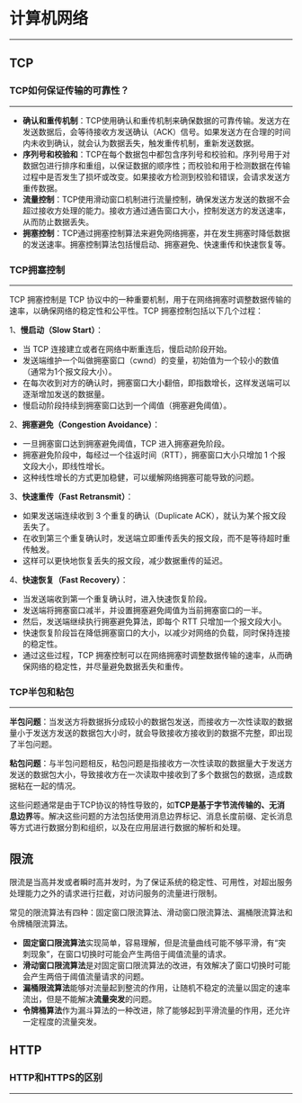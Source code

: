 # 计算机网络

------

## TCP

### TCP如何保证传输的可靠性？

------

- **确认和重传机制**：TCP使用确认和重传机制来确保数据的可靠传输。发送方在发送数据后，会等待接收方发送确认（ACK）信号。如果发送方在合理的时间内未收到确认，就会认为数据丢失，触发重传机制，重新发送数据。
- **序列号和校验和**：TCP在每个数据包中都包含序列号和校验和。序列号用于对数据包进行排序和重组，以保证数据的顺序性；而校验和用于检测数据在传输过程中是否发生了损坏或改变。如果接收方检测到校验和错误，会请求发送方重传数据。
- **流量控制**：TCP使用滑动窗口机制进行流量控制，确保发送方发送的数据不会超过接收方处理的能力。接收方通过通告窗口大小，控制发送方的发送速率，从而防止数据丢失。
- **拥塞控制**：TCP通过拥塞控制算法来避免网络拥塞，并在发生拥塞时降低数据的发送速率。拥塞控制算法包括慢启动、拥塞避免、快速重传和快速恢复等。

### TCP拥塞控制

------

TCP 拥塞控制是 TCP 协议中的一种重要机制，用于在网络拥塞时调整数据传输的速率，以确保网络的稳定性和公平性。TCP 拥塞控制包括以下几个过程：

1、**慢启动（Slow Start）**：

- 当 TCP 连接建立或者在网络中断重连后，慢启动阶段开始。
- 发送端维护一个叫做拥塞窗口（cwnd）的变量，初始值为一个较小的数值（通常为1个报文段大小）。
- 在每次收到对方的确认时，拥塞窗口大小翻倍，即指数增长，这样发送端可以逐渐增加发送的数据量。
- 慢启动阶段持续到拥塞窗口达到一个阈值（拥塞避免阈值）。

2、**拥塞避免（Congestion Avoidance）**：

- 一旦拥塞窗口达到拥塞避免阈值，TCP 进入拥塞避免阶段。
- 拥塞避免阶段中，每经过一个往返时间（RTT），拥塞窗口大小只增加 1 个报文段大小，即线性增长。
- 这种线性增长的方式更加稳健，可以缓解网络拥塞可能导致的问题。

3、**快速重传（Fast Retransmit）**：

- 如果发送端连续收到 3 个重复的确认（Duplicate ACK），就认为某个报文段丢失了。
- 在收到第三个重复确认时，发送端立即重传丢失的报文段，而不是等待超时重传触发。
- 这样可以更快地恢复丢失的报文段，减少数据重传的延迟。

4、**快速恢复（Fast Recovery）**：

- 当发送端收到第一个重复确认时，进入快速恢复阶段。
- 发送端将拥塞窗口减半，并设置拥塞避免阈值为当前拥塞窗口的一半。
- 然后，发送端继续执行拥塞避免算法，即每个 RTT 只增加一个报文段大小。
- 快速恢复阶段旨在降低拥塞窗口的大小，以减少对网络的负载，同时保持连接的稳定性。
- 通过这些过程，TCP 拥塞控制可以在网络拥塞时调整数据传输的速率，从而确保网络的稳定性，并尽量避免数据丢失和重传。

### TCP半包和粘包

------

**半包问题**：当发送方将数据拆分成较小的数据包发送，而接收方一次性读取的数据量小于发送方发送的数据包大小时，就会导致接收方接收到的数据不完整，即出现了半包问题。

**粘包问题**：与半包问题相反，粘包问题是指接收方一次性读取的数据量大于发送方发送的数据包大小，导致接收方在一次读取中接收到了多个数据包的数据，造成数据粘在一起的情况。

这些问题通常是由于TCP协议的特性导致的，如**TCP是基于字节流传输的、无消息边界**等。解决这些问题的方法包括使用消息边界标记、消息长度前缀、定长消息等方式进行数据分割和组织，以及在应用层进行数据的解析和处理。

## 限流

限流是当高并发或者瞬时高并发时，为了保证系统的稳定性、可用性，对超出服务处理能力之外的请求进行拦截，对访问服务的流量进行限制。

常见的限流算法有四种：固定窗口限流算法、滑动窗口限流算法、漏桶限流算法和令牌桶限流算法。

- **固定窗口限流算法**实现简单，容易理解，但是流量曲线可能不够平滑，有“突刺现象”，在窗口切换时可能会产生两倍于阈值流量的请求。
- **滑动窗口限流算法**是对固定窗口限流算法的改进，有效解决了窗口切换时可能会产生两倍于阈值流量请求的问题。
- **漏桶限流算法**能够对流量起到整流的作用，让随机不稳定的流量以固定的速率流出，但是不能解决**流量突发**的问题。
- **令牌桶算法**作为漏斗算法的一种改进，除了能够起到平滑流量的作用，还允许一定程度的流量突发。

## HTTP

### HTTP和HTTPS的区别

------

